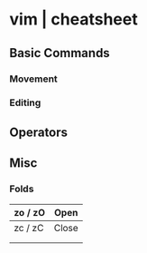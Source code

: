 # vim | cheatsheet

## Basic Commands

### Movement

### Editing

## Operators

## Misc

### Folds

| zo / zO | Open  |
|---------|-------|
| zc / zC | Close |
|         |       |
|         |       |